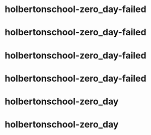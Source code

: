 # holbertonschool-zero_day-failed
# holbertonschool-zero_day-failed
# holbertonschool-zero_day-failed
# holbertonschool-zero_day-failed
# holbertonschool-zero_day
# holbertonschool-zero_day
